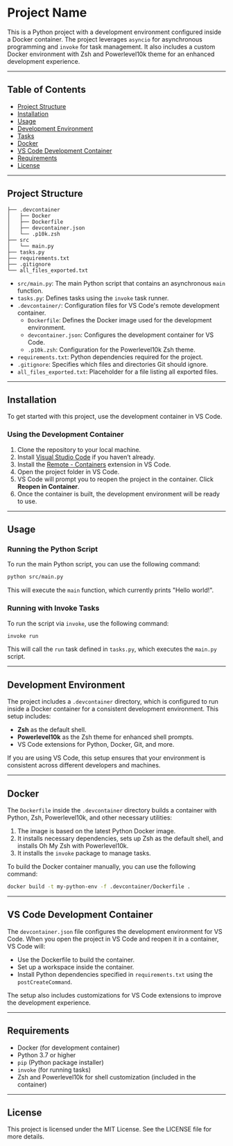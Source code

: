 # Project Name

This is a Python project with a development environment configured inside a Docker container. The project leverages `asyncio` for asynchronous programming and `invoke` for task management. It also includes a custom Docker environment with Zsh and Powerlevel10k theme for an enhanced development experience.

---

## Table of Contents

- [Project Structure](#project-structure)
- [Installation](#installation)
- [Usage](#usage)
- [Development Environment](#development-environment)
- [Tasks](#tasks)
- [Docker](#docker)
- [VS Code Development Container](#vs-code-development-container)
- [Requirements](#requirements)
- [License](#license)

---

## Project Structure

```
├── .devcontainer
│   ├── Docker
│   ├── Dockerfile
│   ├── devcontainer.json
│   └── .p10k.zsh
├── src
│   └── main.py
├── tasks.py
├── requirements.txt
├── .gitignore
└── all_files_exported.txt
```

- `src/main.py`: The main Python script that contains an asynchronous `main` function.
- `tasks.py`: Defines tasks using the `invoke` task runner.
- `.devcontainer/`: Configuration files for VS Code's remote development container.
  - `Dockerfile`: Defines the Docker image used for the development environment.
  - `devcontainer.json`: Configures the development container for VS Code.
  - `.p10k.zsh`: Configuration for the Powerlevel10k Zsh theme.
- `requirements.txt`: Python dependencies required for the project.
- `.gitignore`: Specifies which files and directories Git should ignore.
- `all_files_exported.txt`: Placeholder for a file listing all exported files.

---

## Installation

To get started with this project, use the development container in VS Code.

### Using the Development Container

1. Clone the repository to your local machine.
2. Install [Visual Studio Code](https://code.visualstudio.com/) if you haven’t already.
3. Install the [Remote - Containers](https://marketplace.visualstudio.com/items?itemName=ms-vscode-remote.remote-containers) extension in VS Code.
4. Open the project folder in VS Code.
5. VS Code will prompt you to reopen the project in the container. Click **Reopen in Container**.
6. Once the container is built, the development environment will be ready to use.

---

## Usage

### Running the Python Script

To run the main Python script, you can use the following command:

```bash
python src/main.py
```

This will execute the `main` function, which currently prints "Hello world!".

### Running with Invoke Tasks

To run the script via `invoke`, use the following command:

```bash
invoke run
```

This will call the `run` task defined in `tasks.py`, which executes the `main.py` script.

---

## Development Environment

The project includes a `.devcontainer` directory, which is configured to run inside a Docker container for a consistent development environment. This setup includes:

- **Zsh** as the default shell.
- **Powerlevel10k** as the Zsh theme for enhanced shell prompts.
- VS Code extensions for Python, Docker, Git, and more.

If you are using VS Code, this setup ensures that your environment is consistent across different developers and machines.

---

## Docker

The `Dockerfile` inside the `.devcontainer` directory builds a container with Python, Zsh, Powerlevel10k, and other necessary utilities:

1. The image is based on the latest Python Docker image.
2. It installs necessary dependencies, sets up Zsh as the default shell, and installs Oh My Zsh with Powerlevel10k.
3. It installs the `invoke` package to manage tasks.

To build the Docker container manually, you can use the following command:

```bash
docker build -t my-python-env -f .devcontainer/Dockerfile .
```

---

## VS Code Development Container

The `devcontainer.json` file configures the development environment for VS Code. When you open the project in VS Code and reopen it in a container, VS Code will:

- Use the Dockerfile to build the container.
- Set up a workspace inside the container.
- Install Python dependencies specified in `requirements.txt` using the `postCreateCommand`.

The setup also includes customizations for VS Code extensions to improve the development experience.

---

## Requirements

- Docker (for development container)
- Python 3.7 or higher
- `pip` (Python package installer)
- `invoke` (for running tasks)
- Zsh and Powerlevel10k for shell customization (included in the container)

---

## License

This project is licensed under the MIT License. See the LICENSE file for more details.

